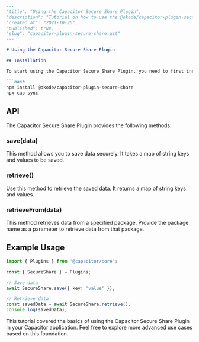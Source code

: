 ```md
---
"title": "Using the Capacitor Secure Share Plugin",
"description": "Tutorial on how to use the @okode/capacitor-plugin-secure-share package in Capacitor applications",
"created_at": "2021-10-26",
"published": true,
"slug": "capacitor-plugin-secure-share.git"
---

# Using the Capacitor Secure Share Plugin

## Installation

To start using the Capacitor Secure Share Plugin, you need to first install the package. Run the following commands:

```bash
npm install @okode/capacitor-plugin-secure-share
npx cap sync
```

## API

The Capacitor Secure Share Plugin provides the following methods:

### save(data)

This method allows you to save data securely. It takes a map of string keys and values to be saved.

### retrieve()

Use this method to retrieve the saved data. It returns a map of string keys and values.

### retrieveFrom(data)

This method retrieves data from a specified package. Provide the package name as a parameter to retrieve data from that package.

## Example Usage

```typescript
import { Plugins } from '@capacitor/core';

const { SecureShare } = Plugins;

// Save data
await SecureShare.save({ key: 'value' });

// Retrieve data
const savedData = await SecureShare.retrieve();
console.log(savedData);
```

This tutorial covered the basics of using the Capacitor Secure Share Plugin in your Capacitor application. Feel free to explore more advanced use cases based on this foundation.
```